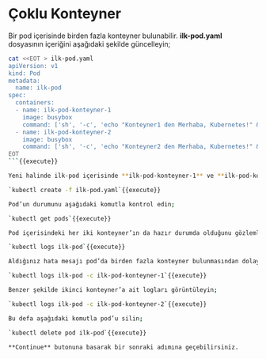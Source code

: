 # Çoklu Konteyner

Bir pod içerisinde birden fazla konteyner bulunabilir. **ilk-pod.yaml** dosyasının içeriğini aşağıdaki şekilde güncelleyin;

```bash
cat <<EOT > ilk-pod.yaml
apiVersion: v1
kind: Pod
metadata:
  name: ilk-pod
spec:
  containers:
  - name: ilk-pod-konteyner-1
    image: busybox
    command: ['sh', '-c', 'echo "Konteyner1 den Merhaba, Kubernetes!" && sleep 3600']
  - name: ilk-pod-konteyner-2
    image: busybox
    command: ['sh', '-c', 'echo "Konteyner2 den Merhaba, Kubernetes!" && sleep 3600']
EOT
```{{execute}}

Yeni halinde ilk-pod içerisinde **ilk-pod-konteyner-1** ve **ilk-pod-konteyner-2** adıyla iki konteyner yer almakta. Aşağıdaki komutla **ilk-pod** yeni haliyle oluşturun;

`kubectl create -f ilk-pod.yaml`{{execute}}

Pod’un durumunu aşağıdaki komutla kontrol edin;

`kubectl get pods`{{execute}}

Pod içerisindeki her iki konteyner’ın da hazır durumda olduğunu gözlemleyin. Ardından aşağıdaki komutla loglarını inceleyi deneyin;

`kubectl logs ilk-pod`{{execute}}

Aldığınız hata mesajı pod’da birden fazla konteyner bulunmasından dolayı hangi konteyner’a ait logu almak istediğinizi belirtmek zorunda olduğunuzu söylemekte. Aşağıdaki şekilde konteyner adı belirterek yeniden deneyin;

`kubectl logs ilk-pod -c ilk-pod-konteyner-1`{{execute}}

Benzer şekilde ikinci konteyner’a ait logları görüntüleyin;

`kubectl logs ilk-pod -c ilk-pod-konteyner-2`{{execute}}

Bu defa aşağıdaki komutla pod’u silin;

`kubectl delete pod ilk-pod`{{execute}}

**Continue** butonuna basarak bir sonraki adımına geçebilirsiniz.